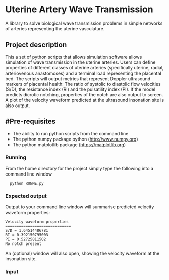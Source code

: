 # Uterine Artery Wave Transmission
A library to solve biological wave transmission problems in simple networks of arteries representing the uterine vasculature.

## Project description
This a set of python scripts that allows simulation software allows simulation of wave transmission in the uterine arteries. Users can define properties of different classes of uterine arteries (specifically uterine, radial, arteriovenous anastomoses) and a terminal load representing the placental bed. The scripts will output metrics that represent Doppler ultrasound markers of placental health: The ratio of systolic to diastolic flow velocities (S/D), the resistance index (RI) and the pulsatility index (PI). If the model predicts dicrotic notching, properties of the notch are also output to screen. A plot of the velocity waveform predicted at the ultrasound insonation site is also output.

## #Pre-requisites
- The ability to run python scripts from the command line
- The python numpy package python (http://www.numpy.org)
- The python matplotlib package (https://matplotlib.org)


### Running

From the home directory for the project simply type the following into a command line window
```
  python RUNME.py
```

### Expected output

Output to your command line window will summarise predicted velocity waveform properties:
```
Velocity waveform properties 
=============================
S/D = 1.64514486781
RI = 0.392150795003
PI = 0.52725811502
No notch present
```
An (optional) window will also open, showing the velocity waveform at the insonation site.

### Input